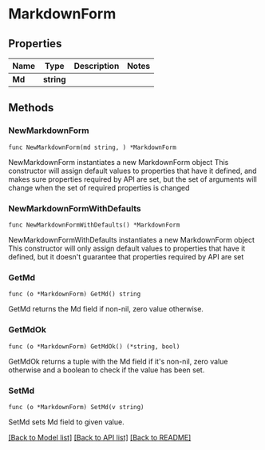 # MarkdownForm

## Properties

Name | Type | Description | Notes
------------ | ------------- | ------------- | -------------
**Md** | **string** |  | 

## Methods

### NewMarkdownForm

`func NewMarkdownForm(md string, ) *MarkdownForm`

NewMarkdownForm instantiates a new MarkdownForm object
This constructor will assign default values to properties that have it defined,
and makes sure properties required by API are set, but the set of arguments
will change when the set of required properties is changed

### NewMarkdownFormWithDefaults

`func NewMarkdownFormWithDefaults() *MarkdownForm`

NewMarkdownFormWithDefaults instantiates a new MarkdownForm object
This constructor will only assign default values to properties that have it defined,
but it doesn't guarantee that properties required by API are set

### GetMd

`func (o *MarkdownForm) GetMd() string`

GetMd returns the Md field if non-nil, zero value otherwise.

### GetMdOk

`func (o *MarkdownForm) GetMdOk() (*string, bool)`

GetMdOk returns a tuple with the Md field if it's non-nil, zero value otherwise
and a boolean to check if the value has been set.

### SetMd

`func (o *MarkdownForm) SetMd(v string)`

SetMd sets Md field to given value.



[[Back to Model list]](../README.md#documentation-for-models) [[Back to API list]](../README.md#documentation-for-api-endpoints) [[Back to README]](../README.md)


